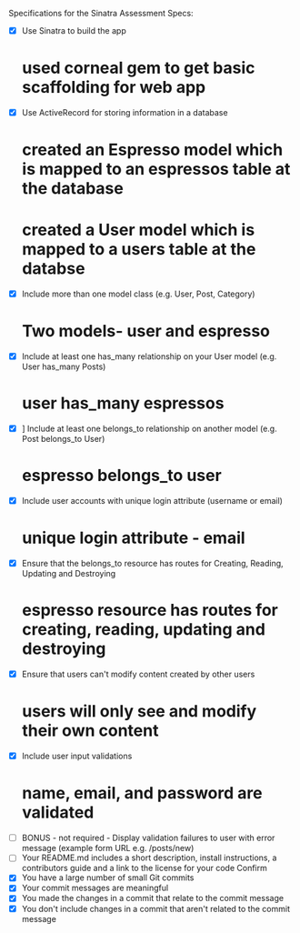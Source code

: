 Specifications for the Sinatra Assessment
Specs:
- [x] Use Sinatra to build the app
    # used corneal gem to get basic scaffolding for web app
- [x] Use ActiveRecord for storing information in a database
    # created an Espresso model which is mapped to an espressos table at the database
    # created a User model which is mapped to a users table at the databse
- [x] Include more than one model class (e.g. User, Post, Category)
     # Two models- user and espresso
- [x] Include at least one has_many relationship on your User model (e.g. User has_many Posts)
    # user has_many espressos
- [x] ] Include at least one belongs_to relationship on another model (e.g. Post belongs_to User)
    # espresso belongs_to user
- [x] Include user accounts with unique login attribute (username or email)
    # unique login attribute - email 
- [x] Ensure that the belongs_to resource has routes for Creating, Reading, Updating and Destroying
    # espresso resource has routes for creating, reading, updating and destroying
- [x] Ensure that users can't modify content created by other users
    # users will only see and modify their own content
- [x] Include user input validations
    # name, email, and password are validated
- [ ] BONUS - not required - Display validation failures to user with error message (example form URL e.g. /posts/new)
- [ ] Your README.md includes a short description, install instructions, a contributors guide and a link to the license for your code
Confirm
- [x] You have a large number of small Git commits
- [x] Your commit messages are meaningful
- [x] You made the changes in a commit that relate to the commit message
- [x] You don't include changes in a commit that aren't related to the commit message